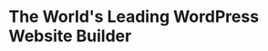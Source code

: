 <h1 class="elementor-heading-title elementor-size-default">The World's Leading WordPress Website Builder</h1>
